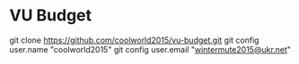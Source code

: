 # VU Budget

git clone https://github.com/coolworld2015/vu-budget.git
git config user.name "coolworld2015"
git config user.email "wintermute2015@ukr.net"